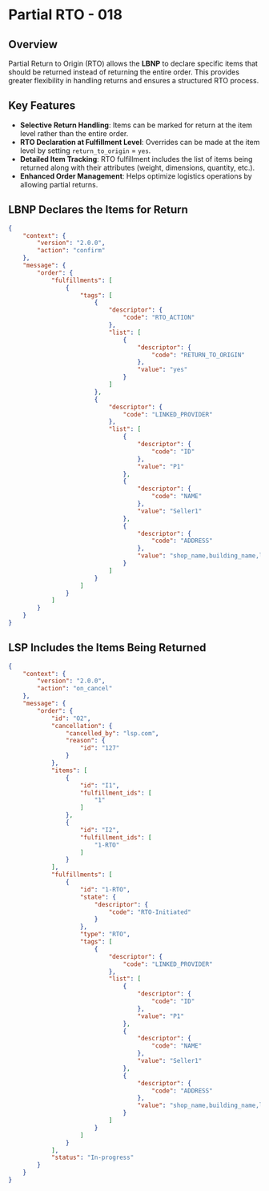 # Partial RTO - 018

## Overview
Partial Return to Origin (RTO) allows the **LBNP** to declare specific items that should be returned instead of returning the entire order. This provides greater flexibility in handling returns and ensures a structured RTO process.

## Key Features
- **Selective Return Handling**: Items can be marked for return at the item level rather than the entire order.
- **RTO Declaration at Fulfillment Level**: Overrides can be made at the item level by setting `return_to_origin` = `yes`.
- **Detailed Item Tracking**: RTO fulfillment includes the list of items being returned along with their attributes (weight, dimensions, quantity, etc.).
- **Enhanced Order Management**: Helps optimize logistics operations by allowing partial returns.

## LBNP Declares the Items for Return

```json
{
    "context": {
        "version": "2.0.0",
        "action": "confirm"
    },
    "message": {
        "order": {
            "fulfillments": [
                {
                    "tags": [
                        {
                            "descriptor": {
                                "code": "RTO_ACTION"
                            },
                            "list": [
                                {
                                    "descriptor": {
                                        "code": "RETURN_TO_ORIGIN"
                                    },
                                    "value": "yes"
                                }
                            ]
                        },
                        {
                            "descriptor": {
                                "code": "LINKED_PROVIDER"
                            },
                            "list": [
                                {
                                    "descriptor": {
                                        "code": "ID"
                                    },
                                    "value": "P1"
                                },
                                {
                                    "descriptor": {
                                        "code": "NAME"
                                    },
                                    "value": "Seller1"
                                },
                                {
                                    "descriptor": {
                                        "code": "ADDRESS"
                                    },
                                    "value": "shop_name,building_name,locality,city,state,pincode"
                                }
                            ]
                        }
                    ]
                }
            ]
        }
    }
}
```

## LSP Includes the Items Being Returned

```json
{
    "context": {
        "version": "2.0.0",
        "action": "on_cancel"
    },
    "message": {
        "order": {
            "id": "O2",
            "cancellation": {
                "cancelled_by": "lsp.com",
                "reason": {
                    "id": "127"
                }
            },
            "items": [
                {
                    "id": "I1",
                    "fulfillment_ids": [
                        "1"
                    ]
                },
                {
                    "id": "I2",
                    "fulfillment_ids": [
                        "1-RTO"
                    ]
                }
            ],
            "fulfillments": [
                {
                    "id": "1-RTO",
                    "state": {
                        "descriptor": {
                            "code": "RTO-Initiated"
                        }
                    },
                    "type": "RTO",
                    "tags": [
                        {
                            "descriptor": {
                                "code": "LINKED_PROVIDER"
                            },
                            "list": [
                                {
                                    "descriptor": {
                                        "code": "ID"
                                    },
                                    "value": "P1"
                                },
                                {
                                    "descriptor": {
                                        "code": "NAME"
                                    },
                                    "value": "Seller1"
                                },
                                {
                                    "descriptor": {
                                        "code": "ADDRESS"
                                    },
                                    "value": "shop_name,building_name,locality,city,state,pincode"
                                }
                            ]
                        }
                    ]
                }
            ],
            "status": "In-progress"
        }
    }
}